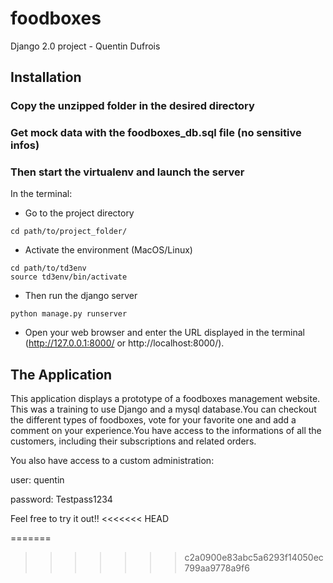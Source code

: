 # foodboxes

Django 2.0 project - Quentin Dufrois

## Installation

### Copy the unzipped folder in the desired directory

### Get mock data with the foodboxes_db.sql file (no sensitive infos)

### Then start the virtualenv and launch the server
In the terminal:

* Go to the project directory
```
cd path/to/project_folder/
```

* Activate the environment (MacOS/Linux)
```
cd path/to/td3env
source td3env/bin/activate
```

* Then run the django server
```
python manage.py runserver
```

* Open your web browser and enter the URL displayed in the terminal (http://127.0.0.1:8000/ or http://localhost:8000/).



## The Application

This application displays a prototype of a foodboxes management website. This was a training to use Django and a mysql database.You can checkout the different types of foodboxes, vote for your favorite one and add a comment on your experience.You have access to the informations of all the customers, including their subscriptions and related orders.

You also have access to a custom administration:

user: quentin

password: Testpass1234

Feel free to try it out!!
<<<<<<< HEAD

=======
>>>>>>> c2a0900e83abc5a6293f14050ec799aa9778a9f6
